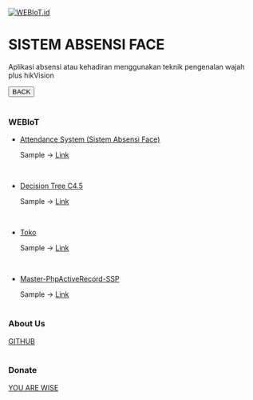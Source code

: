 <a href="https://github.com/ahroihan/webiot" target="_blank"><img src="https://webiot.id/iot.png" alt="WEBIoT.id" title="WEBIoT.id"></a>
<br>

# SISTEM ABSENSI FACE
Aplikasi absensi atau kehadiran menggunakan teknik pengenalan wajah plus hikVision

<input type="button" onclick="history.back();" class="btn btn-success" value="BACK" />
<br><br>

### WEBIoT

- <a href="https://ahroihan.github.io/webiot/Attendance"> Attendance System (Sistem Absensi Face) </a>
  
  Sample -> <a href="https://webiot.id/absen" target="_blank"> Link </a>
<br>

- <a href="https://ahroihan.github.io/webiot/Decision Tree C4.5"> Decision Tree C4.5 </a>
  
  Sample -> <a href="https://webiot.id/link" target="_blank"> Link </a>
<br>

- <a href="https://ahroihan.github.io/webiot/Toko"> Toko </a>
  
  Sample -> <a href="https://webiot.id/toko" target="_blank"> Link </a>
<br>

- <a href="https://ahroihan.github.io/Master-PhpActiveRecord-SSP/" target="_blank"> Master-PhpActiveRecord-SSP </a>
  
  Sample -> <a href="https://webiot.id/ssp" target="_blank"> Link </a>
<br><br>


### About Us

<a href="https://github.com/ahroihan/webiot" target="_blank"> GITHUB </a>
<br><br>


### Donate

<a href="https://www.paypal.me/ahroihan/25"> YOU ARE WISE </a>
